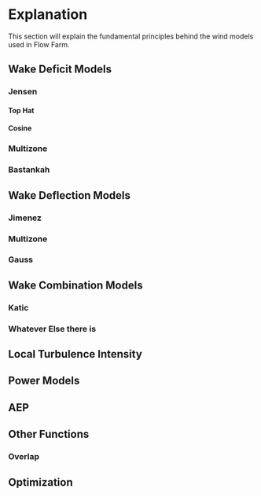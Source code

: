 # Explanation
This section will explain the fundamental principles behind the wind models used in Flow Farm.

## Wake Deficit Models
### Jensen
#### Top Hat
#### Cosine
### Multizone
### Bastankah

## Wake Deflection Models
### Jimenez 
### Multizone
### Gauss

## Wake Combination Models
### Katic
### Whatever Else there is 

## Local Turbulence Intensity

## Power Models

## AEP

## Other Functions
### Overlap 

## Optimization
